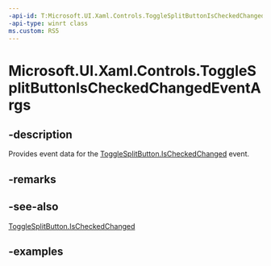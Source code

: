 ```yaml
---
-api-id: T:Microsoft.UI.Xaml.Controls.ToggleSplitButtonIsCheckedChangedEventArgs
-api-type: winrt class
ms.custom: RS5
---
```

<!-- Class syntax.
public class ToggleSplitButtonIsCheckedChangedEventArgs 
-->

# Microsoft.UI.Xaml.Controls.ToggleSplitButtonIsCheckedChangedEventArgs


## -description

Provides event data for the [ToggleSplitButton.IsCheckedChanged](togglesplitbutton_ischeckedchanged.md) event.


## -remarks


## -see-also

[ToggleSplitButton.IsCheckedChanged](togglesplitbutton_ischeckedchanged.md)


## -examples


